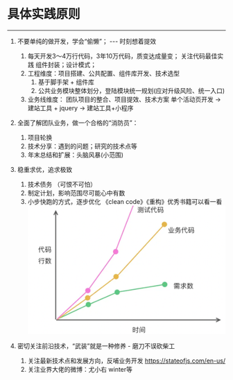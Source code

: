 # 具体实践原则

---

1. 不要单纯的做开发，学会“偷懒”； --- 时刻想着提效
   1) 每天开发3～4万行代码，3年10万代码，质变达成量变； 关注代码最佳实践
   组件封装；设计模式；
   2) 工程维度：项目搭建、公共配置、组件库开发、技术选型
      1) 基于脚手架 + 组件库
      2) 公共业务模块整体划分，登陆模块统一规划(应对升级风险、统一入口)
   3) 业务线维度： 团队项目的整合、项目提效、技术方案
      单个活动页开发 -> 建站工具 + jquery -> 建站工具+小程序


2. 全面了解团队业务，做一个合格的“消防员”：
   1. 项目轮换 
   2. 技术分享：遇到的问题；研究的技术点等 
   3. 年末总结和扩展：头脑风暴(小范围)



3. 稳重求优，追求极致 
   1. 技术债务 （可恨不可怕）
   2. 制定计划，影响范围尽可能心中有数
   3. 小步快跑的方式，逐步优化
   《clean code》《重构》优秀书籍可以看一看
   ![images](../images/debt.png)
 

4. 密切关注前沿技术，“武装”就是一种修养  - 磨刀不误砍柴工
   1. 关注最新技术点和发展方向，反哺业务开发
      https://stateofjs.com/en-us/
   2. 关注业界大佬的微博：尤小右 winter等

